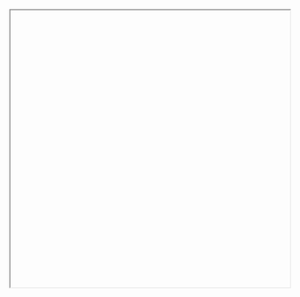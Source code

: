

<iframe data-src="https://liaojunjun.github.io/nice/root/javascript/tooltip_demo.html" width="100%" height="500"></iframe>
